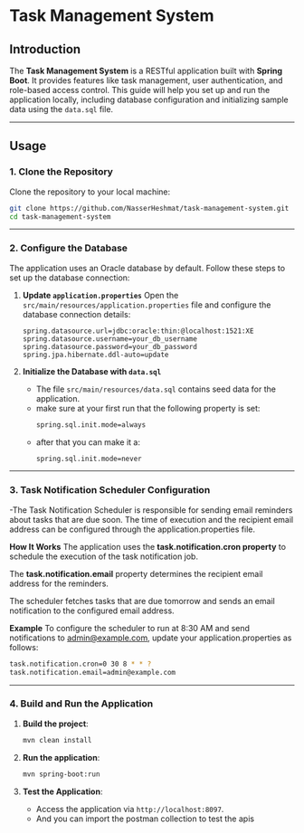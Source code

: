 
# Task Management System

## Introduction
The **Task Management System** is a RESTful application built with **Spring Boot**. It provides features like task management, user authentication, and role-based access control. This guide will help you set up and run the application locally, including database configuration and initializing sample data using the `data.sql` file.

---

## Usage

### 1. **Clone the Repository**
Clone the repository to your local machine:
```bash
git clone https://github.com/NasserHeshmat/task-management-system.git
cd task-management-system
```

---

### 2. **Configure the Database**
The application uses an Oracle database by default. Follow these steps to set up the database connection:

1. **Update `application.properties`**
   Open the `src/main/resources/application.properties` file and configure the database connection details:
   ```properties
   spring.datasource.url=jdbc:oracle:thin:@localhost:1521:XE
   spring.datasource.username=your_db_username
   spring.datasource.password=your_db_password
   spring.jpa.hibernate.ddl-auto=update
   ```

3. **Initialize the Database with `data.sql`**
   - The file `src/main/resources/data.sql` contains seed data for the application.
   - make sure at your first run that the following property is set:
      ```bash
      spring.sql.init.mode=always
      ``` 
   - after that you can make it a:
      ```bash
      spring.sql.init.mode=never
      ```
---

### 3. **Task Notification Scheduler Configuration**
   -The Task Notification Scheduler is responsible for sending email reminders about tasks that are due soon. The time of execution and the recipient email address can be configured through the application.properties file.
   
   **How It Works**
   The application uses the **task.notification.cron property** to schedule the execution of the task notification job.

   The **task.notification.email** property determines the recipient email address for the reminders.

   The scheduler fetches tasks that are due tomorrow and sends an email notification to the configured email address.

   **Example**
   To configure the scheduler to run at 8:30 AM and send notifications to admin@example.com, update your application.properties as follows:
   ```bash
   task.notification.cron=0 30 8 * * ?
   task.notification.email=admin@example.com
   ```



---

### 4. **Build and Run the Application**
1. **Build the project**:
   ```bash
   mvn clean install
   ```

2. **Run the application**:
   ```bash
   mvn spring-boot:run
   ```

3. **Test the Application**:
   - Access the application via `http://localhost:8097`.
   - And you can import the postman collection to test the apis 

